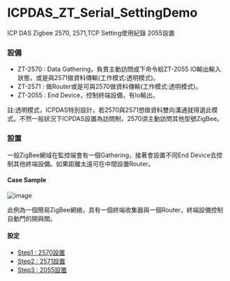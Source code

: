 # ICPDAS_ZT_Serial_SettingDemo
ICP DAS Zigbee 2570, 2571,TCP Setting使用紀錄  2055設置

### 設備

 - ZT-2570 : Data Gathering，負責主動訪問或下命令給ZT-2055 IO輸出輸入狀態，或是與2571做資料傳輸(工作模式:透明模式)。
 - ZT-2571 : 做Router或是可與2570做資料傳輸(工作模式:透明模式)。
 - ZT-2055 : End Device，控制終端設備，有Io輸出。
 
 註:透明模式，ICPDAS特別設計，若2570與2571想做資料雙向溝通就得選此模式。不然一般狀況下ICPDAS設置為訪問制，2570須主動訪問其他型號ZigBee。
 
### 設置
 一般ZigBee網域在監控端會有一個Gathering，接著會設置不同End Device去控制其他終端設備。如果距離太遠可在中間設置Router。
 
#### Case Sample

![image](https://user-images.githubusercontent.com/20264622/110338567-1c9af600-8062-11eb-9078-2a60b10c812f.png)

 此例為一個簡易ZigBee網絡，具有一個終端收集器與一個Router，終端設備控制自動門的開與關。
 
#### 設定

 - [Step1 : 2570設置](2570/2570_Setting.md)
 - [Step2 : 2571設置](2571/2571_Setting.md)
 - [Step3 : 2055設置](2055/2055_Setting.md)
